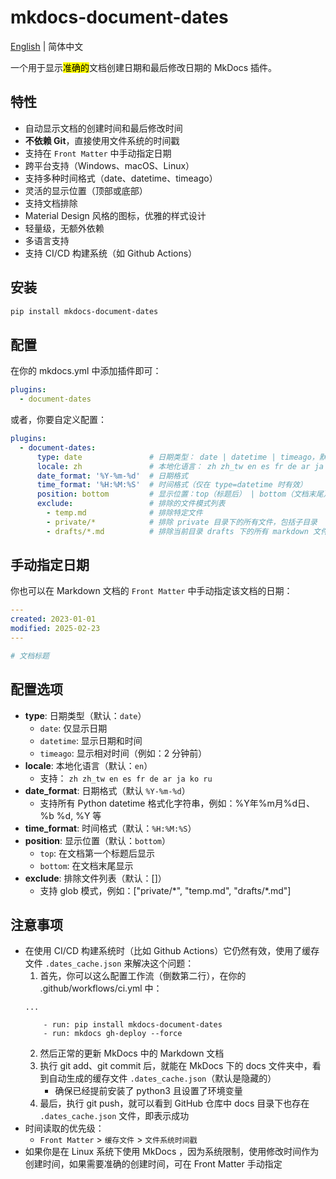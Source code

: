 # mkdocs-document-dates

[English](README.md) | 简体中文



一个用于显示<mark>准确的</mark>文档创建日期和最后修改日期的 MkDocs 插件。

## 特性

- 自动显示文档的创建时间和最后修改时间
- **不依赖 Git**，直接使用文件系统的时间戳
- 支持在 `Front Matter` 中手动指定日期
- 跨平台支持（Windows、macOS、Linux）
- 支持多种时间格式（date、datetime、timeago）
- 灵活的显示位置（顶部或底部）
- 支持文档排除
- Material Design 风格的图标，优雅的样式设计
- 轻量级，无额外依赖
- 多语言支持
- 支持 CI/CD 构建系统（如 Github Actions）

## 安装

```bash
pip install mkdocs-document-dates
```

## 配置

在你的 mkdocs.yml 中添加插件即可：

```yaml
plugins:
  - document-dates
```

或者，你要自定义配置：

```yaml
plugins:
  - document-dates:
      type: date               # 日期类型： date | datetime | timeago，默认 date
      locale: zh               # 本地化语言： zh zh_tw en es fr de ar ja ko ru ，默认：en
      date_format: '%Y-%m-%d'  # 日期格式
      time_format: '%H:%M:%S'  # 时间格式（仅在 type=datetime 时有效）
      position: bottom         # 显示位置：top（标题后） | bottom（文档末尾），默认 bottom
      exclude:                 # 排除的文件模式列表
        - temp.md              # 排除特定文件
        - private/*            # 排除 private 目录下的所有文件，包括子目录
        - drafts/*.md          # 排除当前目录 drafts 下的所有 markdown 文件，不包括子目录
```

## 手动指定日期

你也可以在 Markdown 文档的 `Front Matter` 中手动指定该文档的日期：

```yaml
---
created: 2023-01-01
modified: 2025-02-23
---

# 文档标题
```

## 配置选项

- **type**: 日期类型（默认：`date`）
  - `date`: 仅显示日期
  - `datetime`: 显示日期和时间
  - `timeago`: 显示相对时间（例如：2 分钟前）
- **locale**: 本地化语言（默认：`en`）
  - 支持： `zh zh_tw en es fr de ar ja ko ru`
- **date_format**: 日期格式（默认 `%Y-%m-%d`）
  - 支持所有 Python datetime 格式化字符串，例如：%Y年%m月%d日、%b %d, %Y 等
- **time_format**: 时间格式（默认：`%H:%M:%S`）
- **position**: 显示位置（默认：`bottom`）
  - `top`: 在文档第一个标题后显示
  - `bottom`: 在文档末尾显示
- **exclude**: 排除文件列表（默认：[]）
  - 支持 glob 模式，例如：["private/\*", "temp.md", "drafts/\*.md"]

## 注意事项

- 在使用 CI/CD 构建系统时（比如 Github Actions）它仍然有效，使用了缓存文件 `.dates_cache.json` 来解决这个问题：
    1. 首先，你可以这么配置工作流（倒数第二行），在你的 .github/workflows/ci.yml 中：
    ```
    ...
    
        - run: pip install mkdocs-document-dates
        - run: mkdocs gh-deploy --force
    ```
    2. 然后正常的更新 MkDocs 中的 Markdown 文档
    3. 执行 git add、git commit 后，就能在 MkDocs 下的 docs 文件夹中，看到自动生成的缓存文件 `.dates_cache.json`（默认是隐藏的）
        - 确保已经提前安装了 python3 且设置了环境变量
    4. 最后，执行 git push，就可以看到 GitHub 仓库中 docs 目录下也存在 `.dates_cache.json` 文件，即表示成功
- 时间读取的优先级：
    - `Front Matter` > `缓存文件` > `文件系统时间戳` 
- 如果你是在 Linux 系统下使用 MkDocs ，因为系统限制，使用修改时间作为创建时间，如果需要准确的创建时间，可在 Front Matter 手动指定